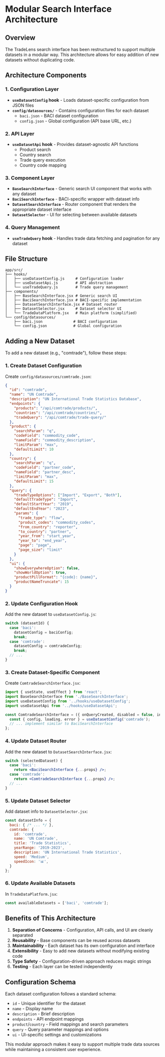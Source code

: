 # Modular Search Interface Architecture

## Overview

The TradeLens search interface has been restructured to support multiple datasets in a modular way. This architecture allows for easy addition of new datasets without duplicating code.

## Architecture Components

### 1. Configuration Layer
- **`useDatasetConfig` hook** - Loads dataset-specific configuration from JSON files
- **`config/datasources/`** - Contains configuration files for each dataset
  - `baci.json` - BACI dataset configuration
  - `config.json` - Global configuration (API base URL, etc.)

### 2. API Layer
- **`useDatasetApi` hook** - Provides dataset-agnostic API functions
  - Product search
  - Country search
  - Trade query execution
  - Country code mapping

### 3. Component Layer
- **`BaseSearchInterface`** - Generic search UI component that works with any dataset
- **`BaciSearchInterface`** - BACI-specific wrapper with dataset info
- **`DatasetSearchInterface`** - Router component that renders the appropriate dataset interface
- **`DatasetSelector`** - UI for selecting between available datasets

### 4. Query Management
- **`useTradeQuery` hook** - Handles trade data fetching and pagination for any dataset

## File Structure

```
app/src/
├── hooks/
│   ├── useDatasetConfig.js     # Configuration loader
│   ├── useDatasetApi.js        # API abstraction
│   └── useTradeQuery.js        # Trade query management
├── components/
│   ├── BaseSearchInterface.jsx # Generic search UI
│   ├── BaciSearchInterface.jsx # BACI-specific implementation
│   ├── DatasetSearchInterface.jsx # Dataset router
│   ├── DatasetSelector.jsx     # Dataset selector UI
│   └── TradeDataPlatform.jsx   # Main platform (simplified)
└── config/datasources/
    ├── baci.json              # BACI configuration
    └── config.json            # Global configuration
```

## Adding a New Dataset

To add a new dataset (e.g., "comtrade"), follow these steps:

### 1. Create Dataset Configuration
Create `config/datasources/comtrade.json`:
```json
{
  "id": "comtrade",
  "name": "UN Comtrade",
  "description": "UN International Trade Statistics Database",
  "endpoints": {
    "products": "/api/comtrade/products/",
    "countries": "/api/comtrade/countries/",
    "tradeQuery": "/api/comtrade/trade-query/"
  },
  "product": {
    "searchParam": "q",
    "codeField": "commodity_code",
    "nameField": "commodity_description",
    "limitParam": "max",
    "defaultLimit": 10
  },
  "country": {
    "searchParam": "q",
    "codeField": "partner_code",
    "nameField": "partner_desc",
    "limitParam": "max",
    "defaultLimit": 15
  },
  "query": {
    "tradeTypeOptions": ["Import", "Export", "Both"],
    "defaultTradeType": "Import",
    "defaultStartYear": "2019",
    "defaultEndYear": "2023",
    "params": {
      "trade_type": "flow",
      "product_codes": "commodity_codes",
      "from_country": "reporter",
      "to_country": "partner",
      "year_from": "start_year",
      "year_to": "end_year",
      "page": "page",
      "page_size": "limit"
    }
  },
  "ui": {
    "showEverywhereOption": false,
    "showWorldOption": true,
    "productPillFormat": "{code}: {name}",
    "productNameTruncate": 15
  }
}
```

### 2. Update Configuration Hook
Add the new dataset to `useDatasetConfig.js`:
```javascript
switch (datasetId) {
  case 'baci':
    datasetConfig = baciConfig;
    break;
  case 'comtrade':
    datasetConfig = comtradeConfig;
    break;
  // ...
}
```

### 3. Create Dataset-Specific Component
Create `ComtradeSearchInterface.jsx`:
```jsx
import { useState, useEffect } from 'react';
import BaseSearchInterface from './BaseSearchInterface';
import useDatasetConfig from '../hooks/useDatasetConfig';
import useDatasetApi from '../hooks/useDatasetApi';

const ComtradeSearchInterface = ({ onQueryCreated, disabled = false, initialState = {} }) => {
  const { config, loading, error } = useDatasetConfig('comtrade');
  // ... implement similar to BaciSearchInterface
};
```

### 4. Update Dataset Router
Add the new dataset to `DatasetSearchInterface.jsx`:
```jsx
switch (selectedDataset) {
  case 'baci':
    return <BaciSearchInterface {...props} />;
  case 'comtrade':
    return <ComtradeSearchInterface {...props} />;
  // ...
}
```

### 5. Update Dataset Selector
Add dataset info to `DatasetSelector.jsx`:
```jsx
const datasetInfo = {
  baci: { /* ... */ },
  comtrade: {
    id: 'comtrade',
    name: 'UN Comtrade',
    title: 'Trade Statistics',
    yearRange: '2019-2023',
    description: 'UN International Trade Statistics',
    speed: 'Medium',
    speedIcon: '📊',
  }
};
```

### 6. Update Available Datasets
In `TradeDataPlatform.jsx`:
```jsx
const availableDatasets = ['baci', 'comtrade'];
```

## Benefits of This Architecture

1. **Separation of Concerns** - Configuration, API calls, and UI are cleanly separated
2. **Reusability** - Base components can be reused across datasets
3. **Maintainability** - Each dataset has its own configuration and interface
4. **Extensibility** - Easy to add new datasets without modifying existing code
5. **Type Safety** - Configuration-driven approach reduces magic strings
6. **Testing** - Each layer can be tested independently

## Configuration Schema

Each dataset configuration follows a standard schema:

- `id` - Unique identifier for the dataset
- `name` - Display name
- `description` - Brief description
- `endpoints` - API endpoint mappings
- `product`/`country` - Field mappings and search parameters
- `query` - Query parameter mappings and options
- `ui` - UI-specific settings and customizations

This modular approach makes it easy to support multiple trade data sources while maintaining a consistent user experience.
